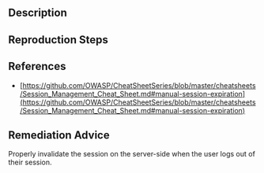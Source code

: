 ## Description


## Reproduction Steps


## References

- [https://github.com/OWASP/CheatSheetSeries/blob/master/cheatsheets/Session_Management_Cheat_Sheet.md#manual-session-expiration](https://github.com/OWASP/CheatSheetSeries/blob/master/cheatsheets/Session_Management_Cheat_Sheet.md#manual-session-expiration)


## Remediation Advice

Properly invalidate the session on the server-side when the user logs out of their session.

